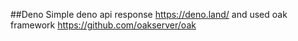 ##Deno
Simple deno api response https://deno.land/ and used oak framework https://github.com/oakserver/oak 
